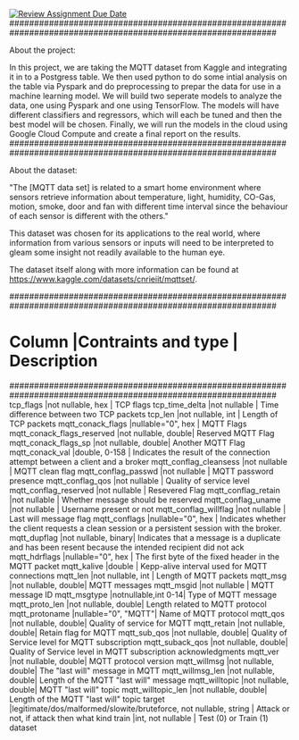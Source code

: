 [![Review Assignment Due Date](https://classroom.github.com/assets/deadline-readme-button-24ddc0f5d75046c5622901739e7c5dd533143b0c8e959d652212380cedb1ea36.svg)](https://classroom.github.com/a/yDpbj8_M)
##############################################################################################################

About the project:

In this project, we are taking the MQTT dataset from Kaggle and integrating it in to a Postgress table. We then used python to do some intial analysis on the table via Pyspark and do preprocessing to prepar the data for use in a machine learning model. We will build two seperate models to analyze the data, one using Pyspark and one using TensorFlow. The models will have different classifiers and regressors, which will each be tuned and then the best model will be chosen. Finally, we will run the models in the cloud using Google Cloud Compute and create a final report on the results.
##############################################################################################################

About the dataset:

"The [MQTT data set] is related to a smart home environment where sensors retrieve information about temperature, light, humidity, CO-Gas, motion, smoke, door and fan with different time interval since the behaviour of each sensor is different with the others."

This dataset was chosen for its applications to the real world, where information from various sensors or inputs will need to be interpreted to gleam some insight not readily available to the human eye.

The dataset itself along with more information can be found at https://www.kaggle.com/datasets/cnrieiit/mqttset/.

##############################################################################################################
# Column                   |Contraints and type | Description                                                # 
##############################################################################################################
tcp_flags                  |not nullable, hex   | TCP flags
tcp_time_delta             |not nullable        | Time difference between two TCP packets
tcp_len                    |not nullable, int   | Length of TCP packets
mqtt_conack_flags          |nullable="0", hex   | MQTT Flags
mqtt_conack_flags_reserved |not nullable, double| Reserved MQTT Flag
mqtt_conack_flags_sp       |not nullable, double| Another MQTT Flag
mqtt_conack_val            |double, 0-158       | Indicates the result of the connection attempt between a client and a broker
mqtt_conflag_cleansess     |not nullable        | MQTT clean flag
mqtt_conflag_passwd        |not nullable        | MQTT password presence
mqtt_conflag_qos           |not nullable        | Quality of service level
mqtt_conflag_reserved      |not nullable        | Resevered Flag
mqtt_conflag_retain        |not nullable        | Whether message should be reserved 
mqtt_conflag_uname         |not nullable        | Username present or not
mqtt_conflag_willflag      |not nullable        | Last will message flag
mqtt_conflags              |nullable="0", hex   | Indicates whether the client requests a clean session or a persistent session with the broker.
mqtt_dupflag               |not nullable, binary| Indicates that a message is a duplicate and has been resent because the intended recipient did not ack
mqtt_hdrflags              |nullable="0", hex   | The first byte of the fixed header in the MQTT packet
mqtt_kalive                |double              | Kepp-alive interval used for MQTT connections
mqtt_len                   |not nullable, int   | Length of MQTT packets
mqtt_msg                   |not nullable, double| MQTT messages
mqtt_msgid                 |not nullable        | MQTT message ID 
mqtt_msgtype               |notnullable,int 0-14| Type of MQTT message 
mqtt_proto_len             |not nullable, double| Length related to MQTT protocol
mqtt_protoname             |nullable="0", "MQTT"| Name of MQTT protocol
mqtt_qos                   |not nullable, double| Quality of service for MQTT
mqtt_retain                |not nullable, double| Retain flag for MQTT
mqtt_sub_qos               |not nullable, double| Quality of Service level for MQTT subscription
mqtt_suback_qos            |not nullable, double| Quality of Service level in MQTT subscription acknowledgments
mqtt_ver                   |not nullable, double| MQTT protocol version
mqtt_willmsg               |not nullable, double| The "last will" message in MQTT
mqtt_willmsg_len           |not nullable, double| Length of the MQTT "last will" message
mqtt_willtopic             |not nullable, double| MQTT "last will" topic
mqtt_willtopic_len         |not nullable, double| Length of the MQTT "last will" topic
target                     |legitimate/dos/malformed/slowite/bruteforce, not nullable, string | Attack or not, if attack then what kind
train                      |int, not nullable   | Test (0) or Train (1) dataset